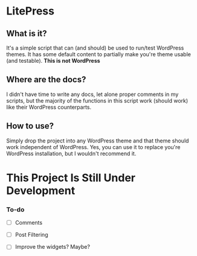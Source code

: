 
# LitePress


## What is it?
It's a simple script that can (and should) be used to run/test WordPress themes.
It has some default content to partially make you're theme usable (and testable).
**This is not WordPress**


## Where are the docs?
I didn't have time to write any docs, let alone proper comments in my scripts, 
but the majority of the functions in this script work (should work) like their WordPress counterparts.


## How to use?
Simply drop the project into any WordPress theme and that theme should work independent of WordPress.
Yes, you can use it to replace you're WordPress installation, but I wouldn't recommend it.


# This Project Is Still Under Development

### To-do

- [ ] Comments
- [ ] Post Filtering
- [ ] Improve the widgets? Maybe?





